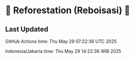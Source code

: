 
# 🌳 Reforestation (Reboisasi) 🌲

## Last Updated

GitHub Actions time: Thu May 29 07:22:36 UTC 2025

Indonesia/Jakarta time: Thu May 29 14:22:36 WIB 2025
